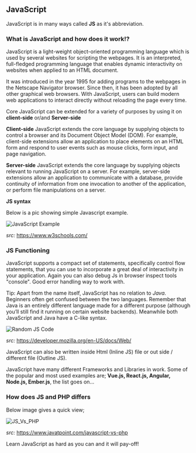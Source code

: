 ## JavaScript

JavaScript is in many ways called **JS** as it's abbreviation.

### What is JavaScript and how does it work!?

JavaScript is a light-weight object-oriented programming language which is used by several websites for scripting the webpages. It is an interpreted, full-fledged programming language that enables dynamic interactivity on websites when applied to an HTML document.

It was introduced in the year 1995 for adding programs to the webpages in the Netscape Navigator browser. Since then, it has been adopted by all other graphical web browsers. With JavaScript, users can build modern web applications to interact directly without reloading the page every time.


Core JavaScript can be extended for a variety of purposes by using it on **client-side** or/and **Server-side**

**Client-side** JavaScript extends the core language by supplying objects to control a browser and its Document Object Model (DOM). For example, client-side extensions allow an application to place elements on an HTML form and respond to user events such as mouse clicks, form input, and page navigation.

**Server-side** JavaScript extends the core language by supplying objects relevant to running JavaScript on a server. For example, server-side extensions allow an application to communicate with a database, provide continuity of information from one invocation to another of the application, or perform file manipulations on a server.

**JS syntax**

Below is a pic showing simple Javascript example.

![JavaScript Example](https://user-images.githubusercontent.com/82188274/211323360-09d1eb3e-d038-491c-836f-bfe07bfa80c9.png)

*src:* https://www.w3schools.com/


### JS Functioning

JavaScript supports a compact set of statements, specifically control flow statements, that you can use to incorporate a great deal of interactivity in your application.
Again you can also debug Js in browser inspect tools "console". Good error handling way to work with.

Tip: Apart from the name itself, JavaScript has no relation to *Java*. Beginners often get confused between the two languages. Remember that Java is an entirely different language made for a different purpose (although you’ll still find it running on certain website backends).
Meanwhile both JavaScript and Java have a C-like syntax.

![Random JS Code](https://user-images.githubusercontent.com/82188274/211324285-4d44562d-9c6a-4b93-86d4-69fe9651c289.png)

*src:* https://developer.mozilla.org/en-US/docs/Web/

JavaScript can also be written inside Html (Inline JS) file or out side / different file (Outline JS).

JavaScript have many different Frameworks and Libraries in work. Some of the popular and most used examples are; **Vue.js, React.js, Angular, Node.js, Ember.js**, the list goes on...

### How does JS and PHP differs

Below image gives a quick view;

![JS_Vs_PHP](https://user-images.githubusercontent.com/82188274/211324862-115d7305-64f1-4751-9d12-bf9041a21984.png)

*src:* https://www.javatpoint.com/javascript-vs-php

Learn JavaScript as hard as you can and it will pay-off!
